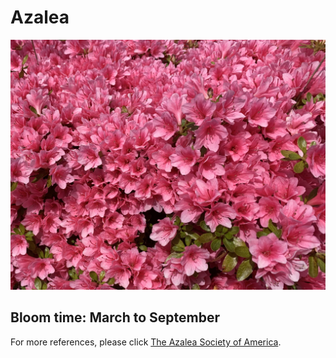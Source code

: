 <h1> Azalea </h1>
<img src="Azalea.jpg" width="1000" height=auto>
<h2> Bloom time: March to September </h2>
<p> For more references, please click <a href="https://www.azaleas.org/azalea-basics/">The Azalea Society of America</a>.</p>

